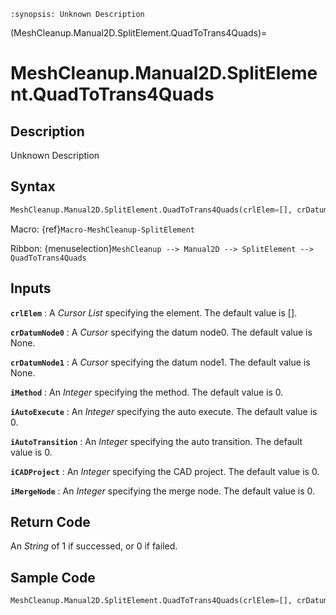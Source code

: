 ```{module} MeshCleanup.Manual2D.SplitElement.QuadToTrans4Quads()
:synopsis: Unknown Description
```

(MeshCleanup.Manual2D.SplitElement.QuadToTrans4Quads)=

# MeshCleanup.Manual2D.SplitElement.QuadToTrans4Quads

## Description

Unknown Description

## Syntax

```python
MeshCleanup.Manual2D.SplitElement.QuadToTrans4Quads(crlElem=[], crDatumNode0=None, crDatumNode1=None, iMethod=0, iAutoExecute=0, iAutoTransition=0, iCADProject=0, iMergeNode=0)
```

Macro: {ref}`Macro-MeshCleanup-SplitElement`

Ribbon: {menuselection}`MeshCleanup --> Manual2D --> SplitElement --> QuadToTrans4Quads`

## Inputs

**`crlElem`**
: A _Cursor List_ specifying the element. The default value is [].

**`crDatumNode0`**
: A _Cursor_ specifying the datum node0. The default value is None.

**`crDatumNode1`**
: A _Cursor_ specifying the datum node1. The default value is None.

**`iMethod`**
: An _Integer_ specifying the method. The default value is 0.

**`iAutoExecute`**
: An _Integer_ specifying the auto execute. The default value is 0.

**`iAutoTransition`**
: An _Integer_ specifying the auto transition. The default value is 0.

**`iCADProject`**
: An _Integer_ specifying the CAD project. The default value is 0.

**`iMergeNode`**
: An _Integer_ specifying the merge node. The default value is 0.

## Return Code

An _String_ of 1 if successed, or 0 if failed.

## Sample Code

```python
MeshCleanup.Manual2D.SplitElement.QuadToTrans4Quads(crlElem=[], crDatumNode0=None, crDatumNode1=None, iMethod=0, iAutoExecute=0, iAutoTransition=0, iCADProject=0, iMergeNode=0)
```
